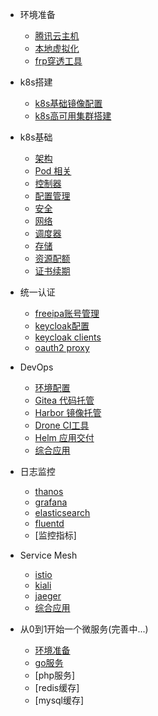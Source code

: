 * 环境准备
  * [腾讯云主机](env/cvm_intro_01.md)
  * [本地虚拟化](env/vt_intro_01.md)
  * [frp穿透工具](env/frp_intro_01.md)

* k8s搭建
  * [k8s基础镜像配置](install_k8s/base_image_intro_01.md)
  * [k8s高可用集群搭建](install_k8s/install_intro_01.md)

* k8s基础
  * [架构](k8s/intro_01.md)
  * [Pod 相关](k8s/pod_01.md)
  * [控制器](k8s/ctl_01.md)
  * [配置管理](k8s/config_01.md)
  * [安全](k8s/safe_01.md)
  * [网络](k8s/net_01.md)
  * [调度器](k8s/scheduler_01.md)
  * [存储](k8s/storage_01.md)
  * [资源配额](k8s/quota_01.md)
  * [证书续期](k8s/cert_01.md)

* 统一认证
  * [freeipa账号管理](env/freeipa_intro_01.md)
  * [keycloak配置](oauth/keycloak/intro_01.md)
  * [keycloak clients](oauth/keycloak/clients_01.md)
  * [oauth2 proxy](oauth/keycloak/oauth_01.md)

* DevOps
  * [环境配置](devops/base_01.md)
  * [Gitea 代码托管](devops/gitea_01.md)
  * [Harbor 镜像托管](devops/harbor_01.md)
  * [Drone CI工具](devops/drone_01.md)
  * [Helm 应用交付](devops/helm_01.md)
  * [综合应用](devops/devops_01.md)

* 日志监控
  * [thanos](monitor/thanos.md)
  * [grafana](monitor/grafana.md)
  * [elasticsearch](monitor/elastic.md)
  * [fluentd](monitor/fluentd.md)
  * [监控指标]

* Service Mesh
  * [istio](mesh/istio.md)
  * [kiali](mesh/kiali.md)
  * [jaeger](mesh/jaeger.md)
  * [综合应用](mesh/mesh.md)

* 从0到1开始一个微服务(完善中...)
  * [环境准备](micro/env_01.md)
  * [go服务](micro/go_01.md)
  * [php服务]
  * [redis缓存]
  * [mysql缓存]
  
